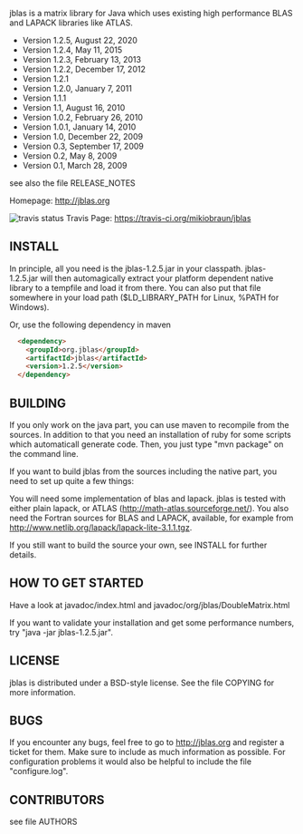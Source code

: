 jblas is a matrix library for Java which uses existing high
performance BLAS and LAPACK libraries like ATLAS.

* Version 1.2.5, August 22, 2020
* Version 1.2.4, May 11, 2015
* Version 1.2.3, February 13, 2013
* Version 1.2.2, December 17, 2012
* Version 1.2.1
* Version 1.2.0, January 7, 2011
* Version 1.1.1
* Version 1.1, August 16, 2010
* Version 1.0.2, February 26, 2010
* Version 1.0.1, January 14, 2010
* Version 1.0, December 22, 2009
* Version 0.3, September 17, 2009
* Version 0.2, May 8, 2009
* Version 0.1, March 28, 2009

see also the file RELEASE_NOTES

Homepage: http://jblas.org

![travis status](https://travis-ci.org/mikiobraun/jblas.png)
Travis Page: https://travis-ci.org/mikiobraun/jblas

INSTALL
-------

In principle, all you need is the jblas-1.2.5.jar in your
classpath. jblas-1.2.5.jar will then automagically extract your platform
dependent native library to a tempfile and load it from there. You can
also put that file somewhere in your load path ($LD_LIBRARY_PATH for
Linux, %PATH for Windows).

Or, use the following dependency in maven

```HTML
  <dependency>
    <groupId>org.jblas</groupId>
    <artifactId>jblas</artifactId>
    <version>1.2.5</version>
  </dependency>
```

BUILDING
--------

If you only work on the java part, you can use maven to recompile from the sources.
In addition to that you need an installation of
ruby for some scripts which automaticall generate code. Then, you just
type "mvn package" on the command line.

If you want to build jblas from the sources including the native part,
you need to set up quite a few things:

You will need some implementation of blas and lapack. jblas is tested
with either plain lapack, or ATLAS
(http://math-atlas.sourceforge.net/). You also need the Fortran
sources for BLAS and LAPACK, available, for example from
http://www.netlib.org/lapack/lapack-lite-3.1.1.tgz.

If you still want to build the source your own, see INSTALL for
further details.


HOW TO GET STARTED
------------------

Have a look at javadoc/index.html and
javadoc/org/jblas/DoubleMatrix.html

If you want to validate your installation and get some performance
numbers, try "java -jar jblas-1.2.5.jar".


LICENSE
-------

jblas is distributed under a BSD-style license. See the file COPYING
for more information.


BUGS
----

If you encounter any bugs, feel free to go to http://jblas.org and
register a ticket for them. Make sure to include as much information
as possible. For configuration problems it would also be helpful to
include the file "configure.log".


CONTRIBUTORS
------------

see file AUTHORS